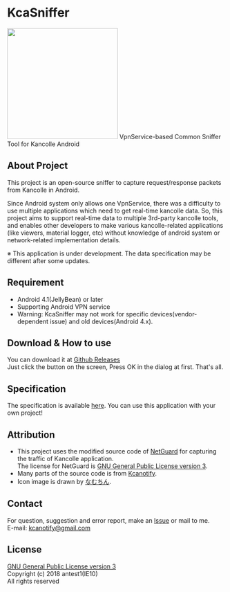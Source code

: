 # KcaSniffer

<img src="https://upload.cc/i1/2018/05/07/fMQrXm.png" width="256"/>
VpnService-based Common Sniffer Tool for Kancolle Android

About Project
-------
This project is an open-source sniffer to capture request/response packets from Kancolle in Android.  

Since Android system only allows one VpnService, there was a difficulty to use multiple applications which need to get real-time kancolle data. 
So, this project aims to support real-time data to multiple 3rd-party kancolle tools,
and enables other developers to make various kancolle-related applications (like viewers, material logger, etc)
without knowledge of android system or network-related implementation details.

※ This application is under development. The data specification may be different after some updates.  

Requirement
-------
- Android 4.1(JellyBean) or later
- Supporting Android VPN service
- Warning: KcaSniffer may not work for specific devices(vendor-dependent issue) and old devices(Android 4.x).

Download & How to use
-------
You can download it at [Github Releases](https://github.com/antest1/KcaSniffer/releases)  
Just click the button on the screen, Press OK in the dialog at first. That's all.

Specification
-------
The specification is available [here](specification.md).
You can use this application with your own project!

Attribution
-------
- This project uses the modified source code of [NetGuard](https://github.com/M66B/NetGuard/) for capturing the traffic of Kancolle application.   
The license for NetGuard is [GNU General Public License version 3](http://www.gnu.org/licenses/gpl.txt).
- Many parts of the source code is from [Kcanotify](https://github.com/antest1/kcanotify).
- Icon image is drawn by [なむちん](https://www.pixiv.net/member.php?id=23154187).

Contact
-------
For question, suggestion and error report, make an [Issue](https://github.com/antest1/KcaSniffer/issues) or mail to me.  
E-mail: kcanotify@gmail.com

License
-------
[GNU General Public License version 3](http://www.gnu.org/licenses/gpl.txt)  
Copyright (c) 2018 antest1(IE10)  
All rights reserved
